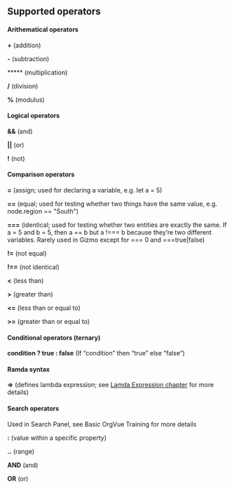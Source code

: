 ## Supported operators

#### Arithematical operators
**+** (addition)

**-** (subtraction)

***** (multiplication)

**/** (division)

**%** (modulus)


#### Logical operators
**&&** (and)

**||** (or)

**!** (not)

#### Comparison operators
**=** (assign; used for declaring a variable, e.g. let a = 5)

**==** (equal; used for testing whether two things have the same value, e.g. node.region == "South")

**===** (identical; used for testing whether two entities are exactly the same. If a = 5 and b = 5, then a == b but a !=== b because they’re two different variables. Rarely used in Gizmo except for === 0 and ===true|false)

**!=** (not equal)

**!==** (not identical)

**<** (less than)

**>** (greater than)

**<=** (less than or equal to)

**>=** (greater than or equal to)

#### Conditional operators (ternary)
**condition ? true : false** (If “condition” then “true” else “false”)

#### Ramda syntax
**=>** (defines  lambda expression; see [Lamda Expression chapter](https://orgvue.gitbooks.io/gizmocookbook/content/chapter07/index.html) for more details)

#### Search operators
Used in Search Panel, see Basic OrgVue Training for more details

**:** (value within a specific property)

**..** (range)

**AND** (and)

**OR** (or)


